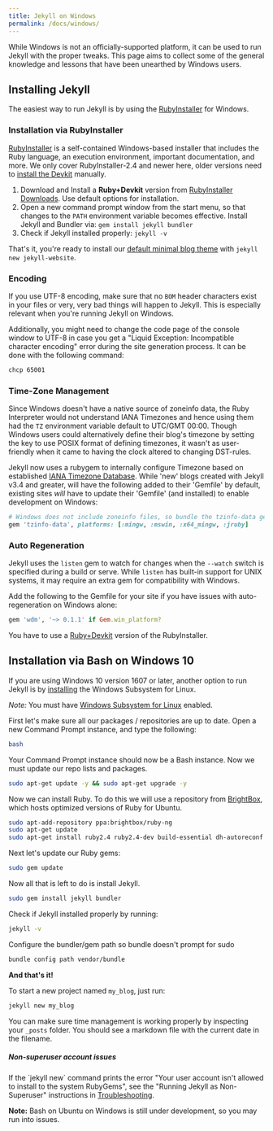```yaml
---
title: Jekyll on Windows
permalink: /docs/windows/
---
```


While Windows is not an officially-supported platform, it can be used to run Jekyll with the proper tweaks. This page aims to collect some of the general knowledge and lessons that have been unearthed by Windows users.


## Installing Jekyll
The easiest way to run Jekyll is by using the [RubyInstaller][] for Windows.

### Installation via RubyInstaller

[RubyInstaller][] is a self-contained Windows-based installer that includes the Ruby language, an execution environment, important documentation, and more.
We only cover RubyInstaller-2.4 and newer here, older versions need to [install the Devkit][Devkit-install] manually.

1. Download and Install a **Ruby+Devkit** version from [RubyInstaller Downloads][RubyInstaller-downloads].
   Use default options for installation.
2. Open a new command prompt window from the start menu, so that changes to the `PATH` environment variable becomes effective.
   Install Jekyll and Bundler via: `gem install jekyll bundler`
3. Check if Jekyll installed properly: `jekyll -v`

That's it, you're ready to install our [default minimal blog theme](https://github.com/jekyll/minima) with `jekyll new jekyll-website`.

[RubyInstaller]: https://rubyinstaller.org/
[RubyInstaller-downloads]: https://rubyinstaller.org/downloads/
[Devkit-install]: https://github.com/oneclick/rubyinstaller/wiki/Development-Kit


### Encoding

If you use UTF-8 encoding, make sure that no `BOM` header characters exist in your files or very, very bad things will happen to
Jekyll. This is especially relevant when you're running Jekyll on Windows.

Additionally, you might need to change the code page of the console window to UTF-8 in case you get a "Liquid Exception: Incompatible character encoding" error during the site generation process. It can be done with the following command:

```sh
chcp 65001
```


### Time-Zone Management

Since Windows doesn't have a native source of zoneinfo data, the Ruby Interpreter would not understand IANA Timezones and hence using them had the `TZ` environment variable default to UTC/GMT 00:00.
Though Windows users could alternatively define their blog's timezone by setting the key to use POSIX format of defining timezones, it wasn't as user-friendly when it came to having the clock altered to changing DST-rules.

Jekyll now uses a rubygem to internally configure Timezone based on established [IANA Timezone Database][IANA-database].
While 'new' blogs created with Jekyll v3.4 and greater, will have the following added to their 'Gemfile' by default, existing sites *will* have to update their 'Gemfile' (and installed) to enable development on Windows:

```ruby
# Windows does not include zoneinfo files, so bundle the tzinfo-data gem
gem 'tzinfo-data', platforms: [:mingw, :mswin, :x64_mingw, :jruby]
```

[IANA-database]: https://en.wikipedia.org/wiki/List_of_tz_database_time_zones

### Auto Regeneration

Jekyll uses the `listen` gem to watch for changes when the `--watch` switch is specified during a build or serve. While `listen` has built-in support for UNIX systems, it may require an extra gem for compatibility with Windows.

Add the following to the Gemfile for your site if you have issues with auto-regeneration on Windows alone:

```ruby
gem 'wdm', '~> 0.1.1' if Gem.win_platform?
```

You have to use a [Ruby+Devkit](https://rubyinstaller.org/downloads/) version of the RubyInstaller.


## Installation via Bash on Windows 10

If you are using Windows 10 version 1607 or later, another option to run Jekyll is by [installing][WSL-Guide] the Windows Subsystem for Linux.


*Note:* You must have [Windows Subsystem for Linux][BASH-WSL] enabled.

First let's make sure all our packages / repositories are up to date. Open a new Command Prompt instance, and type the following:

```sh
bash
```
Your Command Prompt instance should now be a Bash instance. Now we must update our repo lists and packages.

```sh
sudo apt-get update -y && sudo apt-get upgrade -y
```
Now we can install Ruby. To do this we will use a repository from [BrightBox](https://www.brightbox.com/docs/ruby/ubuntu/), which hosts optimized versions of Ruby for Ubuntu.

```sh
sudo apt-add-repository ppa:brightbox/ruby-ng
sudo apt-get update
sudo apt-get install ruby2.4 ruby2.4-dev build-essential dh-autoreconf
```

Next let's update our Ruby gems:

```sh
sudo gem update
```

Now all that is left to do is install Jekyll.

```sh
sudo gem install jekyll bundler
```

Check if Jekyll installed properly by running:

```sh
jekyll -v
```

Configure the bundler/gem path so bundle doesn't prompt for sudo

```sh
bundle config path vendor/bundle
```

**And that's it!**

To start a new project named `my_blog`, just run:

```sh
jekyll new my_blog
```

You can make sure time management is working properly by inspecting your `_posts` folder. You should see a markdown file with the current date in the filename.

<div class="note info">
  <h5>Non-superuser account issues</h5>
  <p>If the `jekyll new` command prints the error "Your user account isn't allowed to install to the system RubyGems", see the "Running Jekyll as Non-Superuser" instructions in <a href="/docs/troubleshooting/#no-sudo">Troubleshooting</a>.</p>
</div>

**Note:** Bash on Ubuntu on Windows is still under development, so you may run into issues.

[WSL-Guide]: https://msdn.microsoft.com/en-us/commandline/wsl/install_guide
[BASH-WSL]: https://msdn.microsoft.com/en-us/commandline/wsl/about


